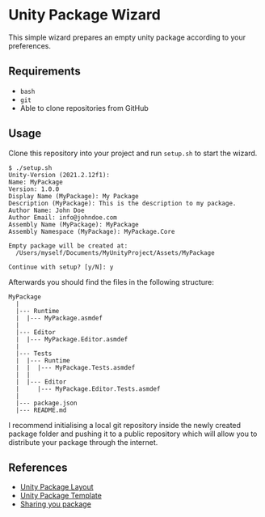 # Unity Package Wizard

This simple wizard prepares an empty unity package according to your preferences.

## Requirements

- `bash`
- `git`
- Able to clone repositories from GitHub

## Usage

Clone this repository into your project and run `setup.sh` to start the wizard.

```
$ ./setup.sh
Unity-Version (2021.2.12f1):
Name: MyPackage
Version: 1.0.0
Display Name (MyPackage): My Package
Description (MyPackage): This is the description to my package.
Author Name: John Doe
Author Email: info@johndoe.com
Assembly Name (MyPackage): MyPackage
Assembly Namespace (MyPackage): MyPackage.Core

Empty package will be created at:
  /Users/myself/Documents/MyUnityProject/Assets/MyPackage

Continue with setup? [y/N]: y
```

Afterwards you should find the files in the following structure:

```
MyPackage
  |
  |--- Runtime
  |  |--- MyPackage.asmdef
  |
  |--- Editor
  |  |--- MyPackage.Editor.asmdef
  |
  |--- Tests
  |  |--- Runtime
  |  |  |--- MyPackage.Tests.asmdef
  |  |
  |  |--- Editor
  |     |--- MyPackage.Editor.Tests.asmdef
  |
  |--- package.json
  |--- README.md
```

I recommend initialising a local git repository inside the newly created package folder and pushing it to a public repository which will allow you to distribute your package through the internet.

## References

- [Unity Package Layout](https://docs.unity3d.com/Manual/cus-layout.html)
- [Unity Package Template](https://github.com/yanicksenn/unity-package-template)
- [Sharing you package](https://docs.unity3d.com/Manual/cus-share.html)
